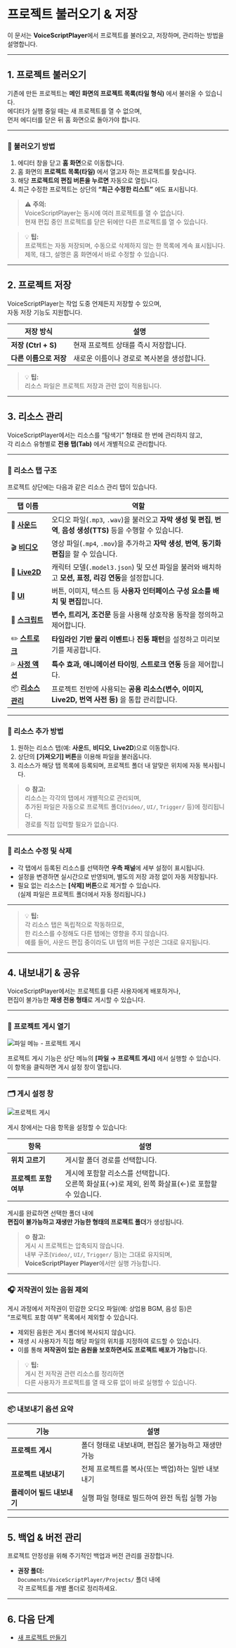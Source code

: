 # 프로젝트 불러오기 & 저장

이 문서는 **VoiceScriptPlayer**에서 프로젝트를 불러오고, 저장하며, 관리하는 방법을 설명합니다.

---

## 1. 프로젝트 불러오기

기존에 만든 프로젝트는 **메인 화면의 프로젝트 목록(타일 형식)** 에서 불러올 수 있습니다.  
에디터가 실행 중일 때는 새 프로젝트를 열 수 없으며,  
먼저 에디터를 닫은 뒤 홈 화면으로 돌아가야 합니다.

---

### 🔹 불러오기 방법

1. 에디터 창을 닫고 **홈 화면**으로 이동합니다.  
2. 홈 화면의 **프로젝트 목록(타일)** 에서 열고자 하는 프로젝트를 찾습니다.  
3. 해당 **프로젝트의 편집 버튼을 누르면** 자동으로 열립니다.  
4. 최근 수정한 프로젝트는 상단의 **“최근 수정한 리스트”** 에도 표시됩니다.

> ⚠️ **주의:**  
> VoiceScriptPlayer는 동시에 여러 프로젝트를 열 수 없습니다.  
> 현재 편집 중인 프로젝트를 닫은 뒤에만 다른 프로젝트를 열 수 있습니다.

> 💡 **팁:**  
> 프로젝트는 자동 저장되며, 수동으로 삭제하지 않는 한 목록에 계속 표시됩니다.  
> 제목, 태그, 설명은 홈 화면에서 바로 수정할 수 있습니다.

---

## 2. 프로젝트 저장

VoiceScriptPlayer는 작업 도중 언제든지 저장할 수 있으며,  
자동 저장 기능도 지원합니다.

| 저장 방식 | 설명 |
|------------|------|
| **저장 (Ctrl + S)** | 현재 프로젝트 상태를 즉시 저장합니다. |
| **다른 이름으로 저장** | 새로운 이름이나 경로로 복사본을 생성합니다. |

> 💡 **팁:**  
> 리소스 파일은 프로젝트 저장과 관련 없이 적용됩니다.

---

## 3. 리소스 관리

VoiceScriptPlayer에서는 리소스를 “탐색기” 형태로 한 번에 관리하지 않고,  
각 리소스 유형별로 **전용 탭(Tab)** 에서 개별적으로 관리합니다.

---

### 🔹 리소스 탭 구조

프로젝트 상단에는 다음과 같은 리소스 관리 탭이 있습니다.

| 탭 이름 | 역할 |
|----------|------|
| 🎵 [**사운드**](../editor/sound.md) | 오디오 파일(`.mp3`, `.wav`)을 불러오고 **자막 생성 및 편집**, **번역**, **음성 생성(TTS)** 등을 수행할 수 있습니다. |
| 🎬 [**비디오**](../editor/video.md) | 영상 파일(`.mp4`, `.mov`)을 추가하고 **자막 생성**, **번역**, **동기화 편집**을 할 수 있습니다. |
| 🧍 [**Live2D**](../editor/live2d.md) | 캐릭터 모델(`.model3.json`) 및 모션 파일을 불러와 배치하고 **모션, 표정, 리깅 연동**을 설정합니다. |
| 🧩 [**UI**](../editor/ui.md) | 버튼, 이미지, 텍스트 등 **사용자 인터페이스 구성 요소를 배치 및 편집**합니다. |
| 💬 [**스크립트**](../editor/script.md) | **변수, 트리거, 조건문** 등을 사용해 상호작용 동작을 정의하고 제어합니다. |
| ✏️ [**스트로크**](../editor/stroke.md) | **타임라인 기반 물리 이벤트**나 **진동 패턴**을 설정하고 미리보기를 제공합니다. |
| 💦 [**사정 액션**](../editor/ejaculation.md) | **특수 효과, 애니메이션 타이밍**, **스트로크 연동** 등을 제어합니다. |
| 📦 [**리소스 관리**](../editor/resources.md) | 프로젝트 전반에 사용되는 **공용 리소스(변수, 이미지, Live2D, 번역 사전 등)** 을 통합 관리합니다. |

---

### 🔹 리소스 추가 방법

1. 원하는 리소스 탭(예: **사운드**, **비디오**, **Live2D**)으로 이동합니다.  
2. 상단의 **[가져오기] 버튼**을 이용해 파일을 불러옵니다.  
3. 리소스가 해당 탭 목록에 등록되며, 프로젝트 폴더 내 알맞은 위치에 자동 복사됩니다.

> ⚙️ **참고:**  
> 리소스는 각각의 탭에서 개별적으로 관리되며,  
> 추가된 파일은 자동으로 프로젝트 폴더(`Video/`, `UI/`, `Trigger/` 등)에 정리됩니다.  
> 경로를 직접 입력할 필요가 없습니다.

---

### 🔹 리소스 수정 및 삭제

- 각 탭에서 등록된 리소스를 선택하면 **우측 패널**에 세부 설정이 표시됩니다.  
- 설정을 변경하면 실시간으로 반영되며, 별도의 저장 과정 없이 자동 저장됩니다.  
- 필요 없는 리소스는 **[삭제] 버튼**으로 제거할 수 있습니다.  
  (실제 파일은 프로젝트 폴더에서 자동 정리됩니다.)

---

> 💡 **팁:**  
> 각 리소스 탭은 독립적으로 작동하므로,  
> 한 리소스를 수정해도 다른 탭에는 영향을 주지 않습니다.  
> 예를 들어, 사운드 편집 중이라도 UI 탭의 버튼 구성은 그대로 유지됩니다.

---

## 4. 내보내기 & 공유

VoiceScriptPlayer에서는 프로젝트를 다른 사용자에게 배포하거나,  
편집이 불가능한 **재생 전용 형태**로 게시할 수 있습니다.

---

### 📁 프로젝트 게시 열기

![파일 메뉴 - 프로젝트 게시](../images/project-publish-menu.png)

프로젝트 게시 기능은 상단 메뉴의 **[파일 → 프로젝트 게시]** 에서 실행할 수 있습니다.  
이 항목을 클릭하면 게시 설정 창이 열립니다.

---

### 🗂️ 게시 설정 창

![프로젝트 게시](../images/project-publish.png)

게시 창에서는 다음 항목을 설정할 수 있습니다:

| 항목 | 설명 |
|------|------|
| **위치 고르기** | 게시할 폴더 경로를 선택합니다. |
| **프로젝트 포함 여부** | 게시에 포함할 리소스를 선택합니다.<br>오른쪽 화살표(→)로 제외, 왼쪽 화살표(←)로 포함할 수 있습니다. |

게시를 완료하면 선택한 폴더 내에  
**편집이 불가능하고 재생만 가능한 형태의 프로젝트 폴더**가 생성됩니다.

> ⚙️ **참고:**  
> 게시 시 프로젝트는 압축되지 않습니다.  
> 내부 구조(`Video/`, `UI/`, `Trigger/` 등)는 그대로 유지되며,  
> **VoiceScriptPlayer Player**에서만 실행 가능합니다.

---

### 🎧 저작권이 있는 음원 제외

게시 과정에서 저작권이 민감한 오디오 파일(예: 상업용 BGM, 음성 등)은  
“프로젝트 포함 여부” 목록에서 제외할 수 있습니다.

- 제외된 음원은 게시 폴더에 복사되지 않습니다.  
- 재생 시 사용자가 직접 해당 파일의 위치를 지정하여 로드할 수 있습니다.  
- 이를 통해 **저작권이 있는 음원을 보호하면서도 프로젝트 배포가 가능**합니다.

> 💡 **팁:**  
> 게시 전 저작권 관련 리소스를 정리하면  
> 다른 사용자가 프로젝트를 열 때 오류 없이 바로 실행할 수 있습니다.

---

### 📦 내보내기 옵션 요약

| 기능 | 설명 |
|------|------|
| **프로젝트 게시** | 폴더 형태로 내보내며, 편집은 불가능하고 재생만 가능 |
| **프로젝트 내보내기** | 전체 프로젝트를 복사(또는 백업)하는 일반 내보내기 |
| **플레이어 빌드 내보내기** | 실행 파일 형태로 빌드하여 완전 독립 실행 가능 |

---

## 5. 백업 & 버전 관리

프로젝트 안정성을 위해 주기적인 백업과 버전 관리를 권장합니다.

- **권장 폴더:**  
  `Documents/VoiceScriptPlayer/Projects/` 폴더 내에  
  각 프로젝트를 개별 폴더로 정리하세요.

---

## 6. 다음 단계

- [새 프로젝트 만들기](create.md)
